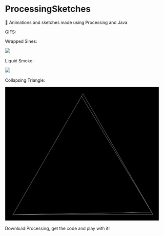 # ProcessingSketches
🎨 Animations and sketches made using Processing and Java

GIFS:

Wrapped Sines:

![](https://github.com/Benja-Boi/ProcessingSketches/blob/main/WrapedSine_1.gif)

Liquid Smoke:

![](https://github.com/Benja-Boi/ProcessingSketches/blob/main/LiquidSmoke_1.gif)

Collapsing Triangle:

![](https://github.com/Benja-Boi/ProcessingSketches/blob/main/Triangle_1.gif)

Download Processing, get the code and play with it!

